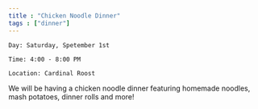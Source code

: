 ```yaml
---
title : "Chicken Noodle Dinner"
tags : ["dinner"]
---
```


`Day: Saturday, Spetember 1st`

`Time: 4:00 - 8:00 PM`

`Location: Cardinal Roost`

We will be having a chicken noodle dinner featuring homemade noodles, mash potatoes, dinner rolls and more!